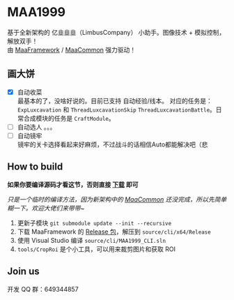 # MAA1999

基于全新架构的 亿韭韭韭（LimbusCompany） 小助手。图像技术 + 模拟控制，解放双手！  
由 [MaaFramework](https://github.com/MaaAssistantArknights/MaaFramework) / [MaaCommon](https://github.com/MaaAssistantArknights/MaaCommon) 强力驱动！

## 画大饼

- [x] 自动收菜  
  最基本的了，没啥好说的。目前已支持 自动经验/线本。
  对应的任务是： `ExpLuxcavation` 和 `ThreadLuxcavationSkip` `ThreadLuxcavationBattle`。日常合成模块的任务是 `CraftModule`。
- [ ] 自动选人
  。。。
- [ ] 自动镜牢  
  镜牢的关卡选择看起来好麻烦，不过战斗的话相信Auto都能解决吧（悲

## How to build

**如果你要编译源码才看这节，否则直接 [下载](https://github.com/MaaAssistantArknights/MAA1999/releases) 即可**

_只是一个临时的编译方法，因为新架构中的 [MaaCommon](https://github.com/MaaAssistantArknights/MaaCommon) 还没完成，所以先简单糊一下。欢迎大佬们来带带~_

1. 更新子模块 `git submodule update --init --recursive`
2. 下载 MaaFramework 的 [Release 包](https://github.com/MaaAssistantArknights/MaaFramework/releases)，解压到 `source/cli/x64/Release`
3. 使用 Visual Studio 编译 `source/cli/MAA1999_CLI.sln`
4. `tools/CropRoi` 是个小工具，可以用来裁剪图片和获取 ROI

## Join us

开发 QQ 群：649344857
